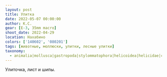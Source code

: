 ```yaml
---
layout: post
title: Улитка
date: 2022-05-07 00:00:00
author: К.С.
gear: [E-3, 35mm macro]
shoot_date: 2022-04-29
location: Нахабино
colors: ['140602', '080201']
tags: [животные, моллюски, улитки, лесные улитки]
taxonomy:
  - animalia|mollusca|gastropoda|stylommatophora|helicoidea|helicidae|cepaea|cepaea nemoralis
---
```


Улиточка, лист и шипы.
